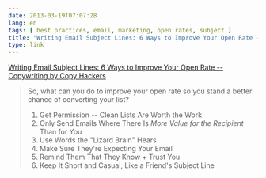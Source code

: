 ```yaml
---
date: 2013-03-19T07:07:28
lang: en
tags: [ best practices, email, marketing, open rates, subject ]
title: "Writing Email Subject Lines: 6 Ways to Improve Your Open Rate -- Copywriting by Copy Hackers"
type: link
---
```


[Writing Email Subject Lines: 6 Ways to Improve Your Open Rate --
Copywriting by Copy
Hackers](http://copyhackers.com/2012/08/writing-email-subject-lines-improve-open-rate/)

> So, what can you do to improve your open rate so you stand a better
> chance of converting your list?
>
> 1.   Get Permission -- Clean Lists Are Worth the Work
> 2.   Only Send Emails Where There Is *More Value for the Recipient*
>     Than for You
> 3.   Use Words the "Lizard Brain" Hears
> 4.   Make Sure They're Expecting Your Email
> 5.   Remind Them That They Know + Trust You
> 6.   Keep It Short and Casual, Like a Friend's Subject Line

